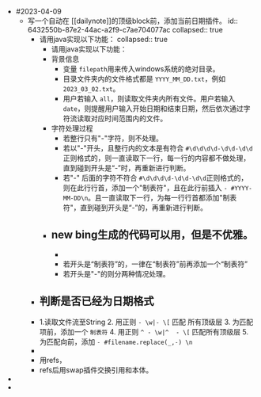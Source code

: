 - #2023-04-09
	- 写一个自动在 [[dailynote]]的顶级block前，添加当前日期插件。
	  id:: 6432550b-87e2-44ac-a2f9-c7ae704077ac
	  collapsed:: true
		- 请用java实现以下功能：
		  collapsed:: true
			- 请用java实现以下功能：
			- 背景信息
				- 变量 `filepath`用来传入windows系统的绝对目录。
				- 目录文件夹内的文件格式都是 `YYYY_MM_DD.txt`，例如 `2023_03_02.txt`。
				- 用户若输入 `all`，则读取文件夹内所有文件。用户若输入 `date`，则提醒用户输入开始日期和结束日期，然后依次通过字符流读取对应时间范围内的文件。
			- 字符处理过程
				- 若整行只有"-"字符，则不处理。
				- 若以"-"开头，且整行内的文本是有符合 `#\d\d\d\d-\d\d-\d\d`正则格式的，则一直读取下一行，每一行的内容都不做处理，直到碰到开头是“-”时，再重新进行判断。
				- 若"-" 后面的字符不符合 `#\d\d\d\d-\d\d-\d\d`正则格式的，则在此行行首，添加一个"制表符"，且在此行前插入 `- #YYYY-MM-DD\n`。且一直读取下一行，为每一行行首都添加"制表符"，直到碰到开头是“-”的，再重新进行判断。
			- new bing生成的代码可以用，但是不优雅。
				-
				-
				- 若开头是“制表符”的，一律在“制表符”前再添加一个“制表符”
				- 若开头是"-"的则分两种情况处理。
		- 判断是否已经为日期格式
			-
		- 1.读取文件流至String
		  2. 用正则 `- \w|- \[` 匹配 所有顶级层
		  3. 为匹配项前，添加一个 `制表符`
		  4. 用正则 `^	- \w|^	- \[` 匹配所有顶级层
		  5. 为匹配向前，添加 `- #filename.replace(_,-) \n`
		-
		- 用refs，
		- refs后用swap插件交换引用和本体。
-
-